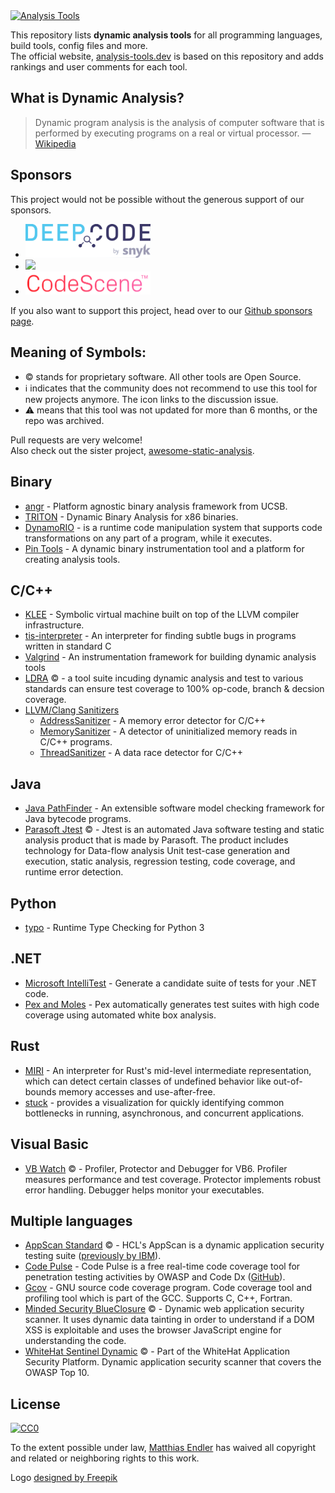  <!-- 🚨🚨 DON'T EDIT THIS FILE DIRECTLY. Edit `data/tools.yml` instead. 🚨🚨 -->

 <a href="https://analysis-tools.dev/">
   <img width="400px" alt="Analysis Tools" src="https://raw.githubusercontent.com/analysis-tools-dev/website/master/static/logo.png" />
 </a>

This repository lists **dynamic analysis tools** for all programming languages, build tools, config files and more.  
The official website, [analysis-tools.dev](https://analysis-tools.dev/) is based on this repository and adds rankings and user comments for each tool.

## What is Dynamic Analysis?

> Dynamic program analysis is the analysis of computer software that is performed by executing programs on a real or virtual processor. — [Wikipedia](https://en.wikipedia.org/wiki/Dynamic_program_analysis)

## Sponsors

This project would not be possible without the generous support of our sponsors.

<ul>
  <li><a href="https://deepcode.ai"><img width="200px" src="https://raw.githubusercontent.com/analysis-tools-dev/website/master/static/sponsors/deepcode.svg" /></a></li>
   <li><a href="https://deepsource.io"><img width="200px" src="https://raw.githubusercontent.com/analysis-tools-dev/website/master/static/sponsors/deepsource.png" /></a></li>
  <li><a href="https://codescene.io/"><img width="200px" src="https://raw.githubusercontent.com/analysis-tools-dev/website/master/static/sponsors/codescene.png" /></a></li>
</ul>

If you also want to support this project, head over to our [Github sponsors page](https://github.com/sponsors/analysis-tools-dev).

## Meaning of Symbols:  

- :copyright: stands for proprietary software. All other tools are Open Source.
- :information_source: indicates that the community does not recommend to use this tool for new projects anymore. The icon links to the discussion issue.
- :warning: means that this tool was not updated for more than 6 months, or the repo was archived.

Pull requests are very welcome!  
Also check out the sister project, [awesome-static-analysis](https://github.com/mre/awesome-static-analysis).

## Binary

* [angr](https://github.com/angr/angr) - Platform agnostic binary analysis framework from UCSB.
* [TRITON](https://github.com/JonathanSalwan/Triton) - Dynamic Binary Analysis for x86 binaries.
* [DynamoRIO](http://www.dynamorio.org/) - is a runtime code manipulation system that supports code transformations on any part of a program, while it executes.
* [Pin Tools](https://software.intel.com/en-us/articles/pin-a-dynamic-binary-instrumentation-tool) - A dynamic binary instrumentation tool and a platform for creating analysis tools.

## C/C++

* [KLEE](https://github.com/klee/klee) - Symbolic virtual machine built on top of the LLVM compiler infrastructure.
* [tis-interpreter](https://github.com/TrustInSoft/tis-interpreter) - An interpreter for finding subtle bugs in programs written in standard C
* [Valgrind](http://valgrind.org/) - An instrumentation framework for building dynamic analysis tools
* [LDRA](https://ldra.com) :copyright: - a tool suite incuding dynamic analysis and test to various standards can ensure test coverage to 100% op-code, branch & decsion coverage.
* [LLVM/Clang Sanitizers](https://github.com/google/sanitizers)
    - [AddressSanitizer](https://github.com/google/sanitizers/wiki/AddressSanitizer) - A memory error detector for C/C++
    - [MemorySanitizer](https://github.com/google/sanitizers/wiki/MemorySanitizer) - A detector of uninitialized memory reads in C/C++ programs.
    - [ThreadSanitizer](https://github.com/google/sanitizers/wiki/ThreadSanitizerCppManual) - A data race detector for C/C++

## Java

* [Java PathFinder](https://github.com/javapathfinder/jpf-core) - An extensible software model checking framework for Java bytecode programs.
* [Parasoft Jtest](https://www.parasoft.com/products/jtest) :copyright: - Jtest is an automated Java software testing and static analysis product that is made by Parasoft. The product includes technology for Data-flow analysis Unit test-case generation and execution, static analysis, regression testing, code coverage, and runtime error detection.

## Python

* [typo](https://github.com/aldanor/typo) - Runtime Type Checking for Python 3

## .NET

* [Microsoft IntelliTest](https://docs.microsoft.com/en-us/visualstudio/test/intellitest-manual/getting-started?view=vs-2019) - Generate a candidate suite of tests for your .NET code.
* [Pex and Moles](https://www.microsoft.com/en-us/research/project/pex-and-moles-isolation-and-white-box-unit-testing-for-net/) - Pex automatically generates test suites with high code coverage using automated white box analysis.

## Rust

* [MIRI](https://github.com/rust-lang/miri) -  An interpreter for Rust's mid-level intermediate representation, which can detect certain classes of undefined behavior like out-of-bounds memory accesses and use-after-free.
* [stuck](https://github.com/jonhoo/stuck) - provides a visualization for quickly identifying common bottlenecks in running, asynchronous, and concurrent applications.

## Visual Basic

* [VB Watch](https://www.aivosto.com/vbwatch.html) :copyright: - Profiler, Protector and Debugger for VB6. Profiler measures performance and test coverage. Protector implements robust error handling. Debugger helps monitor your executables.

## Multiple languages

* [AppScan Standard](https://www.hcltechsw.com/wps/portal/products/appscan/home/!ut/p/z1/04_Sj9CPykssy0xPLMnMz0vMAfIjo8zi_QO8nQ0MnQ0C_F3MnA0CHX2dvYN9woxNvEz0w1EVWDgGuQAVeLpbBvu6Gxl4m-hHUaLfxJQ4_QY4gKMBifZjKojCb3y4fhSqFe6Bpk5AEwIMTNyMfYzdfczQFWAJIrwKQGFAyBUFuaGhoREGmZ7piooAwLgEZw!!/?1dmy&urile=wcm%3apath%3a/wps/wcm/connect/hcl+software+content/products/appscan/offerings/standard) :copyright: - HCL's AppScan is a dynamic application security testing suite ([previously by IBM](https://newsroom.ibm.com/2018-12-06-HCL-Technologies-to-Acquire-Select-IBM-Software-Products-for-1-8B)).
* [Code Pulse](http://code-pulse.com/) - Code Pulse is a free real-time code coverage tool for penetration testing activities by OWASP and Code Dx ([GitHub](https://github.com/codedx/codepulse)).
* [Gcov](https://gcc.gnu.org/onlinedocs/gcc/Gcov.html) - GNU source code coverage program. Code coverage tool and profiling tool which is part of the GCC. Supports C, C++, Fortran.
* [Minded Security BlueClosure](https://www.mindedsecurity.com/index.php/products/blueclosure) :copyright: - Dynamic web application security scanner. It uses dynamic data tainting in order to understand if a DOM XSS is exploitable and uses the browser JavaScript engine for understanding the code.
* [WhiteHat Sentinel Dynamic](https://www.whitehatsec.com/products/dynamic-application-security-testing/) :copyright: - Part of the WhiteHat Application Security Platform. Dynamic application security scanner that covers the OWASP Top 10.

## License

[![CC0](https://i.creativecommons.org/p/zero/1.0/88x31.png)](https://creativecommons.org/publicdomain/zero/1.0/)

To the extent possible under law, [Matthias Endler](https://endler.dev) has waived all copyright and related or neighboring rights to this work.

Logo [designed by Freepik](https://www.freepik.com/free-vector/programming-background-design_1033623.htm)

